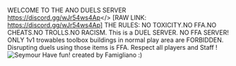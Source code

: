 WELCOME TO THE ANO DUELS SERVER
<a id="ANO DUELS DISCORD">https://discord.gg/wJr54ws4Ap</> [RAW LINK: https://discord.gg/wJr54ws4Ap]
THE RULES:
NO TOXICITY.NO FFA.NO CHEATS.NO TROLLS.NO RACISM.
This is a DUEL SERVER. NO FFA SERVER! ONLY 1v1
trowables  toolbox buildings in normal play area are FORBIDDEN. Disrupting duels using those items is FFA.
Respect all players and Staff !
![Seymour](https://i.postimg.cc/4yjrKmjh/discord-server.png)
Have fun!
created by Famigliano :)
